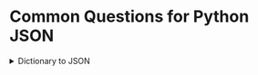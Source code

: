 # Common Questions for Python JSON

<details>
  <summary>Dictionary to JSON</summary>
```python

import json

data = {
  "name": "John Doe",
  "age": "21"
}

print(json.dumps(data))

```
</details>
